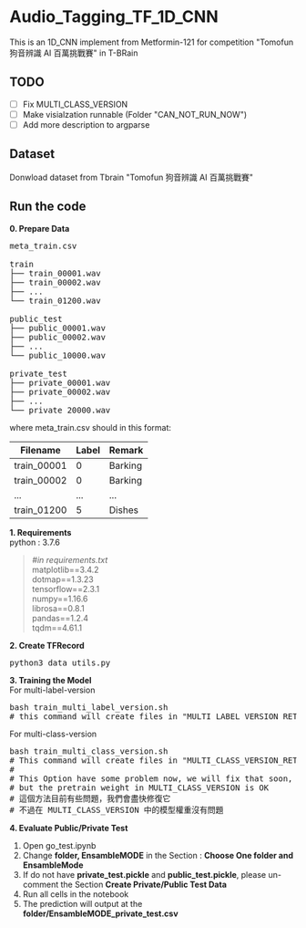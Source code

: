 # Audio_Tagging_TF_1D_CNN
This is an 1D_CNN implement from Metformin-121 for competition "Tomofun 狗音辨識 AI 百萬挑戰賽" in T-BRain

## TODO
- [ ] Fix MULTI_CLASS_VERSION
- [ ] Make visialzation runnable (Folder "CAN_NOT_RUN_NOW")
- [ ] Add more description to argparse

## Dataset
Donwload dataset from Tbrain "Tomofun 狗音辨識 AI 百萬挑戰賽"

## Run the code
**0. Prepare Data**
<pre>
meta_train.csv

train
├── train_00001.wav
├── train_00002.wav
├── ...
└── train_01200.wav

public_test
├── public_00001.wav
├── public_00002.wav
├── ...
└── public_10000.wav

private_test
├── private_00001.wav
├── private_00002.wav
├── ...
└── private_20000.wav
</pre>

where meta_train.csv should in this format:

| Filename  | Label | Remark |
| - | - | - |
| train_00001  | 0  | Barking |
| train_00002  | 0  | Barking |
| ... | ... | ... |
| train_01200  | 5  | Dishes |

**1. Requirements**<br>
python : 3.7.6
>*#in requirements.txt*<br>
>matplotlib==3.4.2<br>
>dotmap==1.3.23<br>
>tensorflow==2.3.1<br>
>numpy==1.16.6<br>
>librosa==0.8.1<br>
>pandas==1.2.4<br>
>tqdm==4.61.1<br>

**2. Create TFRecord**<br>
<pre>
python3 data_utils.py
</pre>

**3. Training the Model**<br>
For multi-label-version
<pre>
bash train_multi_label_version.sh
# this command will create files in "MULTI_LABEL_VERSION_RETRAIN"
</pre>

For multi-class-version
<pre>
bash train_multi_class_version.sh
# This command will create files in "MULTI_CLASS_VERSION_RETRAIN"
# 
# This Option have some problem now, we will fix that soon,
# but the pretrain weight in MULTI_CLASS_VERSION is OK
# 這個方法目前有些問題，我們會盡快修復它
# 不過在 MULTI_CLASS_VERSION 中的模型權重沒有問題
</pre>

**4. Evaluate Public/Private Test** <br>
1. Open go_test.ipynb
2. Change **folder, EnsambleMODE** in the Section : **Choose One folder and EnsambleMode**
3. If do not have **private_test.pickle** and **public_test.pickle**, please un-comment the Section **Create Private/Public Test Data**
4. Run all cells in the notebook
5. The prediction will output at the **folder/EnsambleMODE_private_test.csv**


